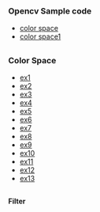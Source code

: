 ### Opencv Sample code
* [color space](https://github.com/jumbokh/csu1111-class/blob/main/robots/notebooks/colorSpace.ipynb)
* [color space1](https://github.com/jumbokh/csu1111-class/blob/main/robots/notebooks/colorSpace1.ipynb)
##
### Color Space
* [ex1](https://github.com/jumbokh/csu1111-class/blob/main/robots/opencv/colorSpace/%E4%BE%8B4.1.py)
* [ex2](https://github.com/jumbokh/csu1111-class/blob/main/robots/opencv/colorSpace/%E4%BE%8B4.2.py)
* [ex3](https://github.com/jumbokh/csu1111-class/blob/main/robots/opencv/colorSpace/%E4%BE%8B4.3.py)
* [ex4](https://github.com/jumbokh/csu1111-class/blob/main/robots/opencv/colorSpace/%E4%BE%8B4.4.py)
* [ex5](https://github.com/jumbokh/csu1111-class/blob/main/robots/opencv/colorSpace/%E4%BE%8B4.5.py)
* [ex6](https://github.com/jumbokh/csu1111-class/blob/main/robots/opencv/colorSpace/%E4%BE%8B4.6.py)
* [ex7](https://github.com/jumbokh/csu1111-class/blob/main/robots/opencv/colorSpace/%E4%BE%8B4.7.py)
* [ex8](https://github.com/jumbokh/csu1111-class/blob/main/robots/opencv/colorSpace/%E4%BE%8B4.8.py)
* [ex9](https://github.com/jumbokh/csu1111-class/blob/main/robots/opencv/colorSpace/%E4%BE%8B4.9.py)
* [ex10](https://github.com/jumbokh/csu1111-class/blob/main/robots/opencv/colorSpace/%E4%BE%8B4.10.py)
* [ex11](https://github.com/jumbokh/csu1111-class/blob/main/robots/opencv/colorSpace/%E4%BE%8B4.11.py)
* [ex12](https://github.com/jumbokh/csu1111-class/blob/main/robots/opencv/colorSpace/%E4%BE%8B4.12.py)
* [ex13](https://github.com/jumbokh/csu1111-class/blob/main/robots/opencv/colorSpace/%E4%BE%8B4.13.py)
##
#### Filter
